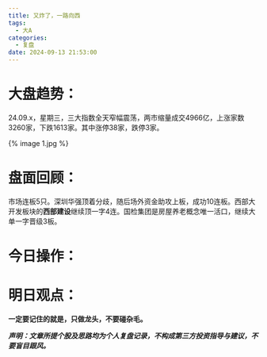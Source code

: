 ```yaml
---
title: 又炸了，一路向西
tags:
  - 大A
categories:
  - 复盘
date: 2024-09-13 21:53:00
---
```




# 大盘趋势：

24.09.x，星期三，三大指数全天窄幅震荡，两市缩量成交4966亿，上涨家数3260家，下跌1613家。其中涨停38家，跌停3家。

{% image 1.jpg %}

# 盘面回顾：

市场连板5只。深圳华强顶着分歧，随后场外资金助攻上板，成功10连板。西部大开发板块的**西部建设**继续顶一字4连。国检集团是房屋养老概念唯一活口，继续大单一字晋级3板。

<!--more-->



# 今日操作：

# 明日观点：





**一定要记住的就是，只做龙头，不要碰杂毛。**



***声明：文章所提个股及思路均为个人复盘记录，不构成第三方投资指导与建议，不要盲目跟风。***
